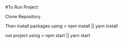 #To Run Project

Clone Repository

Then install packages using > npm install || yarn install

run project using > npm start || yarn start
